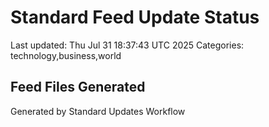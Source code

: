 # Standard Feed Update Status
Last updated: Thu Jul 31 18:37:43 UTC 2025
Categories: technology,business,world

## Feed Files Generated

Generated by Standard Updates Workflow
